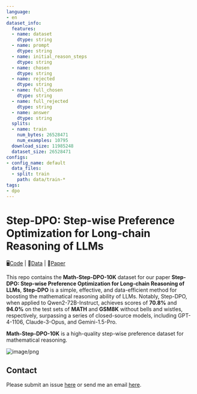 ```yaml
---
language:
- en
dataset_info:
  features:
  - name: dataset
    dtype: string
  - name: prompt
    dtype: string
  - name: initial_reason_steps
    dtype: string
  - name: chosen
    dtype: string
  - name: rejected
    dtype: string
  - name: full_chosen
    dtype: string
  - name: full_rejected
    dtype: string
  - name: answer
    dtype: string
  splits:
  - name: train
    num_bytes: 26528471
    num_examples: 10795
  download_size: 11985248
  dataset_size: 26528471
configs:
- config_name: default
  data_files:
  - split: train
    path: data/train-*
tags:
- dpo
---
```


# Step-DPO: Step-wise Preference Optimization for Long-chain Reasoning of LLMs

🖥️[Code](https://github.com/dvlab-research/Step-DPO) | 🤗[Data](https://huggingface.co/datasets/xinlai/Math-Step-DPO-10K) | 📄[Paper](https://arxiv.org/pdf/2406.18629)

This repo contains the **Math-Step-DPO-10K** dataset for our paper **Step-DPO: Step-wise Preference Optimization for Long-chain Reasoning of LLMs**, **Step-DPO** is a simple, effective, and data-efficient method for boosting the mathematical reasoning ability of LLMs. Notably, Step-DPO, when applied to Qwen2-72B-Instruct, achieves scores of **70.8%** and **94.0%** on the test sets of **MATH** and **GSM8K** without bells and wistles, respectively, surpassing a series of closed-source models, including GPT-4-1106, Claude-3-Opus, and Gemini-1.5-Pro.

**Math-Step-DPO-10K** is a high-quality step-wise preference dataset for mathematical reasoning.

![image/png](https://github.com/dvlab-research/Step-DPO/blob/main/imgs/coreidea.png)


## Contact

Please submit an issue [here](https://github.com/dvlab-research/Step-DPO) or send me an email [here](mailto:xinlai@cse.cuhk.edu.hk).
